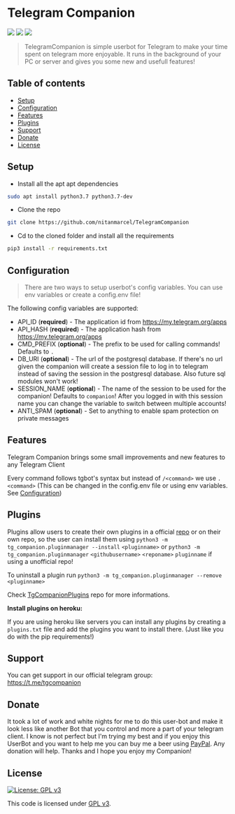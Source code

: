 # Telegram Companion

 ![](https://img.shields.io/github/forks/nitanmarcel/TelegramCompanionV2.svg?style=social) ![](https://img.shields.io/github/stars/nitanmarcel/TelegramCompanionV2.svg?style=social) ![](https://img.shields.io/github/watchers/nitanmarcel/TelegramCompanionV2.svg?style=social)
 

> TelegramCompanion is simple userbot for Telegram to make your time spent on telegram more enjoyable. It runs in the background of your PC or server and gives you some new and usefull features!

## Table of contents

-   [Setup](#Setup)
-   [Configuration](#Configuration)
-   [Features](#Features)
-   [Plugins](#Plugins)
-   [Support](#Support)
-   [Donate](#Donate)
-   [License](#License)


## Setup

- Install all the apt apt dependencies

```bash
sudo apt install python3.7 python3.7-dev
```

- Clone the repo

```bash
git clone https://github.com/nitanmarcel/TelegramCompanion
```

- Cd to the cloned folder and install all the requirements
```bash
pip3 install -r requirements.txt
```

## Configuration
> There are two ways to setup userbot's config variables. You can use env variables or create a config.env file!

The following config variables are supported:

- API_ID (**required**) - The application id from https://my.telegram.org/apps
- API_HASH (**required**) - The application hash from https://my.telegram.org/apps
- CMD_PREFIX (**optional**) - The prefix to be used for calling commands! Defaults to `.`
- DB_URI (**optional**) - The url of the postgresql database. If there's no url given the companion will create a session file to log in to telegram instead of saving the session in the postgresql database. Also future sql modules won't work!
- SESSION_NAME (**optional**) - The name of the session to be used for the companion! Defaults to `companion`! After you logged in with this session name you can change the variable to switch between multiple accounts!
- ANTI_SPAM (**optional**) - Set to anything to enable spam protection on private messages

## Features

Telegram Companion brings some small improvements and new features to any Telegram Client

Every command follows tgbot's syntax but instead of `/<command>` we use `.<command>` (This can be changed in the config.env file or using env variables. See [Configuration](#Configuration))

## Plugins

Plugins allow users to create their own plugins in a official [repo](https://github.com/nitanmarcel/TgCompanionPlugins) or on their own repo, so the user can install them using `python3 -m tg_companion.pluginmanager --install` `<pluginname>` or `python3 -m tg_companion.pluginmanager` `<githubusername>` `<reponame>` `pluginname` if using a unofficial repo!

To uninstall a plugin run `python3 -m tg_companion.pluginmanager --remove` `<pluginname>`

Check [TgCompanionPlugins](https://github.com/nitanmarcel/TgCompanionPlugins) repo for more informations.


**Install plugins on heroku:**

If you are using heroku like servers you can install any plugins by creating a `plugins.txt` file and add the plugins you want to install there. (Just like you do with the pip requirements!)

## Support

You can get support in our official telegram group: https://t.me/tgcompanion

## Donate

It took a lot of work and white nights for me to do this user-bot and make it look less like another Bot that you control and more a part of your telegram client.
I know is not perfect but I'm trying my best and if you enjoy this UserBot and you want to help me you can buy me a beer using [PayPal](https://www.paypal.me/marcelalexandrunitan). Any donation will help. Thanks and I hope you enjoy my Companion!


## License
[![License: GPL v3](https://img.shields.io/badge/License-GPLv3-blue.svg)](https://www.gnu.org/licenses/gpl-3.0)

This code is licensed under [GPL v3](LICENSE).